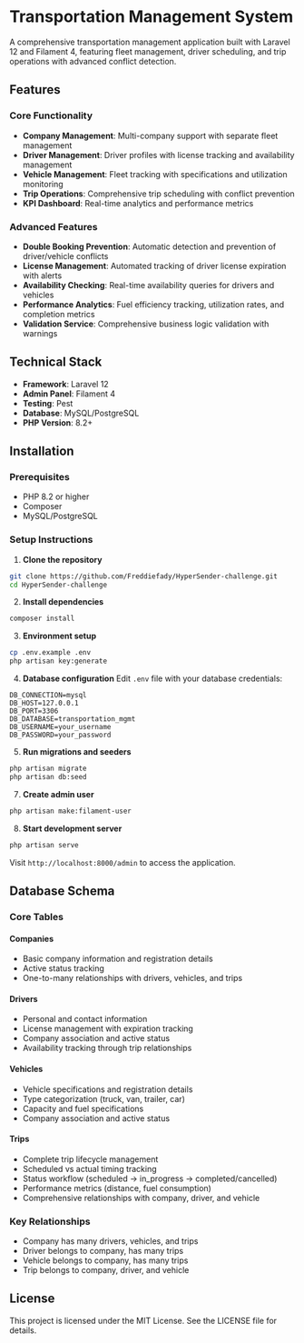 # Transportation Management System

A comprehensive transportation management application built with Laravel 12 and Filament 4, featuring fleet management,
driver scheduling, and trip operations with advanced conflict detection.

## Features

### Core Functionality

- **Company Management**: Multi-company support with separate fleet management
- **Driver Management**: Driver profiles with license tracking and availability management
- **Vehicle Management**: Fleet tracking with specifications and utilization monitoring
- **Trip Operations**: Comprehensive trip scheduling with conflict prevention
- **KPI Dashboard**: Real-time analytics and performance metrics

### Advanced Features

- **Double Booking Prevention**: Automatic detection and prevention of driver/vehicle conflicts
- **License Management**: Automated tracking of driver license expiration with alerts
- **Availability Checking**: Real-time availability queries for drivers and vehicles
- **Performance Analytics**: Fuel efficiency tracking, utilization rates, and completion metrics
- **Validation Service**: Comprehensive business logic validation with warnings

## Technical Stack

- **Framework**: Laravel 12
- **Admin Panel**: Filament 4
- **Testing**: Pest
- **Database**: MySQL/PostgreSQL
- **PHP Version**: 8.2+

## Installation

### Prerequisites

- PHP 8.2 or higher
- Composer
- MySQL/PostgreSQL

### Setup Instructions

1. **Clone the repository**

```bash
git clone https://github.com/Freddiefady/HyperSender-challenge.git
cd HyperSender-challenge
```

2. **Install dependencies**

```bash
composer install
```

3. **Environment setup**

```bash
cp .env.example .env
php artisan key:generate
```

4. **Database configuration**
   Edit `.env` file with your database credentials:

```env
DB_CONNECTION=mysql
DB_HOST=127.0.0.1
DB_PORT=3306
DB_DATABASE=transportation_mgmt
DB_USERNAME=your_username
DB_PASSWORD=your_password
```

5. **Run migrations and seeders**

```bash
php artisan migrate
php artisan db:seed
```

7. **Create admin user**

```bash
php artisan make:filament-user
```

8. **Start development server**

```bash
php artisan serve
```

Visit `http://localhost:8000/admin` to access the application.

## Database Schema

### Core Tables

#### Companies

- Basic company information and registration details
- Active status tracking
- One-to-many relationships with drivers, vehicles, and trips

#### Drivers

- Personal and contact information
- License management with expiration tracking
- Company association and active status
- Availability tracking through trip relationships

#### Vehicles

- Vehicle specifications and registration details
- Type categorization (truck, van, trailer, car)
- Capacity and fuel specifications
- Company association and active status

#### Trips

- Complete trip lifecycle management
- Scheduled vs actual timing tracking
- Status workflow (scheduled → in_progress → completed/cancelled)
- Performance metrics (distance, fuel consumption)
- Comprehensive relationships with company, driver, and vehicle

### Key Relationships

- Company has many drivers, vehicles, and trips
- Driver belongs to company, has many trips
- Vehicle belongs to company, has many trips
- Trip belongs to company, driver, and vehicle

## License

This project is licensed under the MIT License. See the LICENSE file for details.
